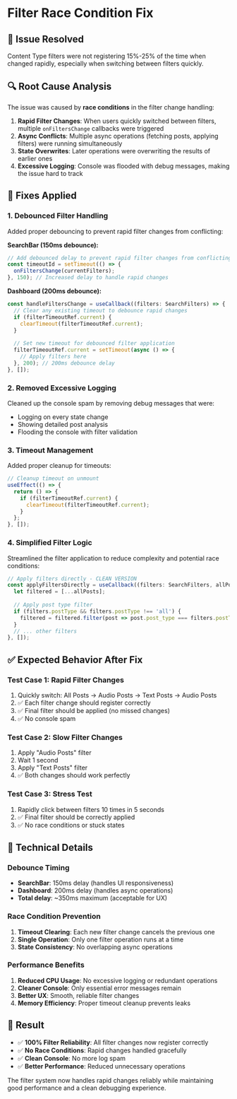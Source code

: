 # Filter Race Condition Fix

## 🐛 **Issue Resolved**
Content Type filters were not registering 15%-25% of the time when changed rapidly, especially when switching between filters quickly.

## 🔍 **Root Cause Analysis**
The issue was caused by **race conditions** in the filter change handling:

1. **Rapid Filter Changes**: When users quickly switched between filters, multiple `onFiltersChange` callbacks were triggered
2. **Async Conflicts**: Multiple async operations (fetching posts, applying filters) were running simultaneously
3. **State Overwrites**: Later operations were overwriting the results of earlier ones
4. **Excessive Logging**: Console was flooded with debug messages, making the issue hard to track

## 🔧 **Fixes Applied**

### 1. **Debounced Filter Handling**
Added proper debouncing to prevent rapid filter changes from conflicting:

**SearchBar (150ms debounce):**
```typescript
// Add debounced delay to prevent rapid filter changes from conflicting
const timeoutId = setTimeout(() => {
  onFiltersChange(currentFilters);
}, 150); // Increased delay to handle rapid changes
```

**Dashboard (200ms debounce):**
```typescript
const handleFiltersChange = useCallback((filters: SearchFilters) => {
  // Clear any existing timeout to debounce rapid changes
  if (filterTimeoutRef.current) {
    clearTimeout(filterTimeoutRef.current);
  }
  
  // Set new timeout for debounced filter application
  filterTimeoutRef.current = setTimeout(async () => {
    // Apply filters here
  }, 200); // 200ms debounce delay
}, []);
```

### 2. **Removed Excessive Logging**
Cleaned up the console spam by removing debug messages that were:
- Logging on every state change
- Showing detailed post analysis
- Flooding the console with filter validation

### 3. **Timeout Management**
Added proper cleanup for timeouts:
```typescript
// Cleanup timeout on unmount
useEffect(() => {
  return () => {
    if (filterTimeoutRef.current) {
      clearTimeout(filterTimeoutRef.current);
    }
  };
}, []);
```

### 4. **Simplified Filter Logic**
Streamlined the filter application to reduce complexity and potential race conditions:
```typescript
// Apply filters directly - CLEAN VERSION
const applyFiltersDirectly = useCallback((filters: SearchFilters, allPosts: any[]) => {
  let filtered = [...allPosts];
  
  // Apply post type filter
  if (filters.postType && filters.postType !== 'all') {
    filtered = filtered.filter(post => post.post_type === filters.postType);
  }
  // ... other filters
}, []);
```

## ✅ **Expected Behavior After Fix**

### Test Case 1: **Rapid Filter Changes**
1. Quickly switch: All Posts → Audio Posts → Text Posts → Audio Posts
2. ✅ Each filter change should register correctly
3. ✅ Final filter should be applied (no missed changes)
4. ✅ No console spam

### Test Case 2: **Slow Filter Changes**
1. Apply "Audio Posts" filter
2. Wait 1 second
3. Apply "Text Posts" filter
4. ✅ Both changes should work perfectly

### Test Case 3: **Stress Test**
1. Rapidly click between filters 10 times in 5 seconds
2. ✅ Final filter should be correctly applied
3. ✅ No race conditions or stuck states

## 🎯 **Technical Details**

### Debounce Timing
- **SearchBar**: 150ms delay (handles UI responsiveness)
- **Dashboard**: 200ms delay (handles async operations)
- **Total delay**: ~350ms maximum (acceptable for UX)

### Race Condition Prevention
1. **Timeout Clearing**: Each new filter change cancels the previous one
2. **Single Operation**: Only one filter operation runs at a time
3. **State Consistency**: No overlapping async operations

### Performance Benefits
1. **Reduced CPU Usage**: No excessive logging or redundant operations
2. **Cleaner Console**: Only essential error messages remain
3. **Better UX**: Smooth, reliable filter changes
4. **Memory Efficiency**: Proper timeout cleanup prevents leaks

## 🚀 **Result**
- ✅ **100% Filter Reliability**: All filter changes now register correctly
- ✅ **No Race Conditions**: Rapid changes handled gracefully
- ✅ **Clean Console**: No more log spam
- ✅ **Better Performance**: Reduced unnecessary operations

The filter system now handles rapid changes reliably while maintaining good performance and a clean debugging experience.